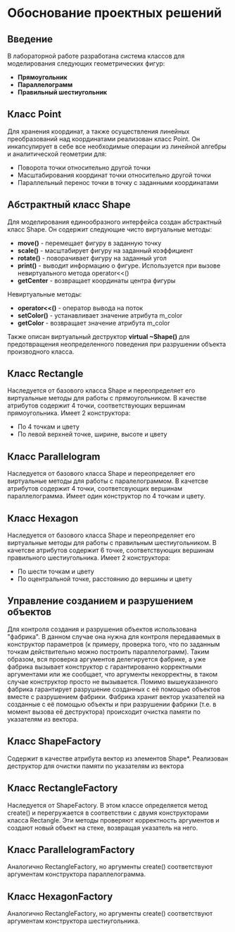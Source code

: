 # Обоснование проектных решений
## Введение
В лабораторной работе разработана система классов для моделирования следующих геометрических фигур:
* **Прямоугольник**
* **Параллелограмм**
* **Правильный шестиугольник**

## Класс Point
Для хранения координат, а также осуществления линейных преобразований над координатами реализован класс Point. Он инкапсулирует в себе все необходимые операции из линейной алгебры и аналитической геометрии для:
* Поворота точки относительно другой точки
* Масштабирования координат точки относительно другой точки
* Параллельный перенос точки в точку с заданными координатами

## Абстрактный класс Shape
Для моделирования единообразного интерфейса создан абстрактный класс Shape. Он содержит следующие чисто виртуальные методы:
* **move()** - перемещает фигуру в заданную точку 
* **scale()** - масштабирует фигуру на заданный коэффициент
* **rotate()** - поворачивает фигуру на заданный угол
* **print()** - выводит информацию о фигуре. Используется при вызове невиртуального метода operator<<()
* **getCenter** - возвращает координаты центра фигуры

Невиртуальные методы:
* **operator<<()** - оператор вывода на поток
* **setColor()** - устанавливает значение атрибута m_color
* **getColor** - возвращает значение атрибута m_color

Также описан виртуальный деструктор **virtual ~Shape()** для предотвращения неопределенного поведения при разрушении объекта производного класса.

## Класс Rectangle
Наследуется от базового класса Shape и переопределяет его виртуальные методы для работы с прямоугольником. В качестве атрибутов содержит 4 точки, соответствующих вершинам прямоугольника. Имеет 2 конструктора: 
* По 4 точкам и цвету
* По левой верхней точке, ширине, высоте и цвету

## Класс Parallelogram
Наследуется от базового класса Shape и переопределяет его виртуальные методы для работы с паралелограммом. В качетсве атрибутов содержит 4 точки, соответсвующих вершинам параллелограмма. Имеет один конструктор по 4 точкам и цвету.

## Класс Hexagon
Наследуется от базового класса Shape и переопределяет его виртуальные методы для работы с правильным шестиугольником. В качетсве атрибутов содержит 6 точке, соответствующих вершинам правильного шестиугольника. Имеет 2 конструктора:
* По шести точкам и цвету
* По оцентральной точке, расстоянию до вершины и цвету

## Управление созданием и разрушением объектов
Для контроля создания и разрушения объектов использована "фабрика". В данном случае она нужна для контроля передаваемых в конструктор параметров (к примеру, проверка того, что по заданным точкам действительно можно построить параллелограмм). Таким образом, вся проверка аргументов делегируется фабрике, а уже фабрика вызывает конструктор с гарантированно корректными аргументами или же сообщает, что аргументы некорректны, в таком случае конструктор просто не вызывается.
Помимо вышеуказанного фабрика гарантирует разрушение созданных с её помощью объектов вместе с разрушением фабрики. Фабрика хранит вектор указателей на созданные с её помощью объекты и при разрушении фабрики (т.е. в момент вызова её деструктора) происходит очистка памяти по указателям из вектора.

## Класс ShapeFactory
Содержит в качестве атрибута вектор из элементов Shape*.
Реализован деструктор для очистки памяти по указателям из вектора

## Класс RectangleFactory
Наследуется от ShapeFactory. В этом классе определяется метод create() и перегружается в соответствии с двумя конструкторами класса Rectangle. Эти методы проверяют корректность аргументов и создают новый объект на стеке, возвращая указатель на него.

## Класс ParallelogramFactory
Аналогично RectangleFactory, но аргументы create() соответствуют аргументам конструктора параллелограмма.

## Класс HexagonFactory
Аналогично RectangleFactory, но аргументы create() соответствуют аргументам конструктора шестиугольника.
